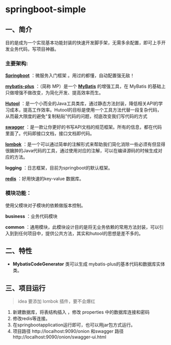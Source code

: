 # springboot-simple
## 一、简介

目的是成为一个实现基本功能封装的快速开发脚手架，无需多余配置，即可上手开发业务代码，写项目神器。

### 主要架构:

[**Springboot**](https://spring.io/projects/spring-boot) ：微服务入门框架 。用过的都懂，自动配置强无敌！

[**mybatis-plus**](https://mp.baomidou.com/guide/) ：（简称 MP）是一个 **[MyBatis](http://www.mybatis.org/mybatis-3/)** 的增强工具，在 MyBatis 的基础上只做增强不做改变，为简化开发、提高效率而生。

**[Hutool](https://hutool.cn/docs/#/)**  ：是一个小而全的Java工具类库，通过静态方法封装，降低相关API的学习成本，提高工作效率。Hutool的目标是使用一个工具方法代替一段复杂代码，从而最大限度的避免“复制粘贴”代码的问题，彻底改变我们写代码的方式

**[swagger](https://swagger.io/)** ：是一款让你更好的书写API文档的规范框架。所有的信息，都在代码里面了。代码即接口文档，接口文档即代码。

[**lombok**](https://projectlombok.org/) ：是一个可以通过简单的注解形式来帮助我们简化消除一些必须有但显得很臃肿的Java代码的工具，通过使用对应的注解，可以在编译源码的时候生成对应的方法。

**logging**  ：日志框架，目前为springboot的默认框架。

**[redis](https://redis.io/)** ：好用快速的key-value 数据库。

### 模块功能：

使用父模块对子模块的依赖做版本控制。

**business** ：业务代码模块

**common** ：通用模块，此模块设计目的是将无业务依赖的常用方法封装，可以引入到到任何项目中，提供公共方法，其实和hutool的思想是差不多的。

## 二、特性

- **MybatisCodeGenerator** 类可以生成 mybatis-plus的基本代码和数据库实体类。

## 三、项目运行

> idea 要添加 lombok 插件，要不会爆红

1. 新建数据库，将表结构插入 ，修改 properties 中的数据库连接和密码
2. 修改redis等连接。
3. 在springbootapplication运行即可，也可以用jar包方式运行。
4. 项目路径 http://localhost:9090/onion 和swagger 路径  http://localhost:9090/onion/swagger-ui.html 

